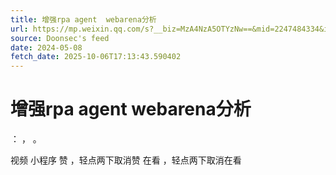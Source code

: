 ```yaml
---
title: 增强rpa agent  webarena分析
url: https://mp.weixin.qq.com/s?__biz=MzA4NzA5OTYzNw==&mid=2247484334&idx=1&sn=f4a871f9ce2634612d746f0ff66b3883
source: Doonsec's feed
date: 2024-05-08
fetch_date: 2025-10-06T17:13:43.590402
---
```


# 增强rpa agent  webarena分析

：
，
。

视频
小程序
赞
，轻点两下取消赞
在看
，轻点两下取消在看